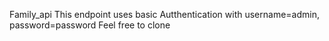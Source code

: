 Family_api
This endpoint uses basic Autthentication with username=admin, password=password
Feel free to clone 
